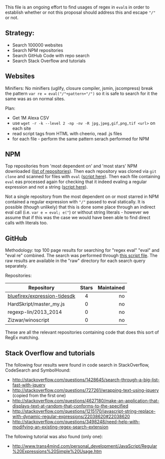 This file is an ongoing effort to find usages of regex in `eval`s in order to establish whether or not this proposal should address this and escape `"/"` or not.

Strategy:
--------

 - Search 100000 websites
 - Search NPM repositories
 - Search GitHub Code with repo search
 - Search Stack Overflow and tutorials
 
Websites
------

Minifiers: No minifiers (uglify, closure compiler, jsmin, jscompress) break the pattern `var re = eval("/"+pattern+"/")` so it is safe to search for it the same was as on normal sites.

Plan:
 - Get 1M Alexa CSV
 - use `wget -r -k --level 2 -np -nv -R jpg,jpeg,gif,png,tif <url>` on each site
 - read script tags from HTML with cheerio, read .js files
 - for each file - perform the same pattern serach performed for NPM

NPM 
--------

Top repositories from 'most dependent on' and 'most stars' NPM downloaded ([list of repositories](https://github.com/benjamingr/RexExp.escape/blob/master/data/raw/npm/scanned-repos.txt)). Then each repository was cloned via `git clone` and scanned for files with `eval` ([script here](https://github.com/benjamingr/RexExp.escape/blob/master/data/raw/download-files-with-eval-from-npm-10k.js)). Then each file containing `eval` eas processed again for checking that it indeed evaling a regular expression and not a string ([script here](https://github.com/benjamingr/RexExp.escape/blob/master/data/raw/search-downloaded-files-for-abuser.js)).

Not a single repository from the most dependent on or most starred in NPM contained a regular expression with `"/"` passed to eval statically. It is possible (though unlikely) that this is done some place through an indirect eval call (i.e. `var e = eval; e("`) or without string literals - however we assume that if this was the case we would have been able to find direct calls with literals too.


GitHub
--------
Methodology: top 100 page results for searching for "regex eval" "eval" and "eval re" combined. The search was performed through [this script file](https://github.com/benjamingr/RexExp.escape/blob/master/data/raw/scrape-gh-search.js). The raw results are available in the "raw" directory for each search query separately.

Repositories:

| Repository        | Stars           | Maintained |
| ----------------- |:---------------:| ----------:|
| [bluefirex/expression-tidesdk](https://github.com/bluefirex/expression-tidesdk/blob/aa317bdeae99e2187a1e7b30e332f1fb3ada7bd1/dist/osx/Expression.app/Contents/Resources/js/replace.js) | 4 | no |
|HardSkript/master_my.js| 0 | no |
|regexp-lin/2013_2014| 0 | no |
|Zizwar/winoscript | 0 | no |

These are all the relevant repositories containing code that does this sort of RegEx matching.

Stack Overflow and tutorials
--------------------

The following four results were found in code search in StackOverflow, CodeSearch and SymbolHound:

 - http://stackoverflow.com/questions/1428645/search-through-a-big-list-fast-with-jquery
 - http://stackoverflow.com/questions/727261/wrapping-text-using-jquery (copied from the first one)
 - http://stackoverflow.com/questions/4627180/make-an-application-that-displays-text-at-random-that-conforms-to-the-specified
 - http://stackoverflow.com/questions/1215170/javascript-string-replace-with-dynamic-regular-expressions/22038620#22038620
 - http://stackoverflow.com/questions/3498248/need-help-with-modifying-an-existing-regex-search-extension

The following tutorial was also found (only one):
 
  - http://www.trans4mind.com/personal_development/JavaScript/Regular%20Expressions%20Simple%20Usage.htm
